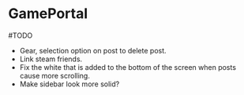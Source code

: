 # GamePortal

#TODO

- Gear, selection option on post to delete post.
- Link steam friends.
- Fix the white that is added to the bottom of the screen when posts cause more scrolling.
- Make sidebar look more solid?

#